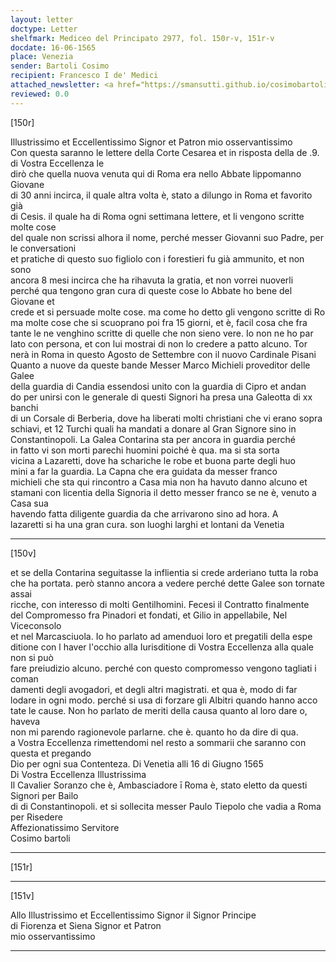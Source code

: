 ```yaml
---
layout: letter
doctype: Letter
shelfmark: Mediceo del Principato 2977, fol. 150r-v, 151r-v
docdate: 16-06-1565
place: Venezia
sender: Bartoli Cosimo
recipient: Francesco I de' Medici
attached_newsletter: <a href="https://smansutti.github.io/cosimobartoli/texts/3079_120/">3079_120</a>
reviewed: 0.0
---
```


[150r]  
  
  
Illustrissimo et Eccellentissimo Signor et Patron mio osservantissimo  
Con questa saranno le lettere della Corte Cesarea et in risposta della de .9. di Vostra Eccellenza le  
dirò che quella nuova venuta qui di Roma era nello Abbate lippomanno Giovane  
di 30 anni incirca, il quale altra volta è, stato a dilungo in Roma et favorito già  
di Cesis. il quale ha di Roma ogni settimana lettere, et li vengono scritte molte cose  
del quale non scrissi alhora il nome, perché messer Giovanni suo Padre, per le conversationi  
et pratiche di questo suo figliolo con i forestieri fu già ammunito, et non sono  
ancora 8 mesi incirca che ha rihavuta la gratia, et non vorrei nuoverli  
perché qua tengono gran cura di queste cose lo Abbate ho bene del Giovane et  
crede et si persuade molte cose. ma come ho detto gli vengono scritte di Ro  
ma molte cose che si scuoprano poi fra 15 giorni, et è, facil cosa che fra  
tante le ne venghino scritte di quelle che non sieno vere. Io non ne ho par  
lato con persona, et con lui mostrai di non lo credere a patto alcuno. Tor  
nerà in Roma in questo Agosto de Settembre con il nuovo Cardinale Pisani  
Quanto a nuove da queste bande Messer Marco Michieli proveditor delle Galee  
della guardia di Candia essendosi unito con la guardia di Cipro et andan  
do per unirsi con le generale di questi Signori ha presa una Galeotta di xx banchi  
di un Corsale di Berberia, dove ha liberati molti christiani che vi erano sopra  
schiavi, et 12 Turchi quali ha mandati a donare al Gran Signore sino in  
Constantinopoli. La Galea Contarina sta per ancora in guardia perché  
in fatto vi son morti parechi huomini poiché è qua. ma si sta sorta  
vicina a Lazaretti, dove ha schariche le robe et buona parte degli huo  
mini a far la guardia. La Capna che era guidata da messer franco  
michieli che sta qui rincontro a Casa mia non ha havuto danno alcuno et  
stamani con licentia della Signoria il detto messer franco se ne è, venuto a Casa sua  
havendo fatta diligente guardia da che arrivarono sino ad hora. A  
lazaretti si ha una gran cura. son luoghi larghi et lontani da Venetia  
  
---  

[150v]  
  
  
et se della Contarina seguitasse la inflientia si crede arderiano tutta la roba  
che ha portata. però stanno ancora a vedere perché dette Galee son tornate assai  
ricche, con interesso di molti Gentilhomini. Fecesi il Contratto finalmente  
del Compromesso fra Pinadori et fondati, et Gilio in appellabile, Nel Viceconsolo  
et nel Marcasciuola. Io ho parlato ad amenduoi loro et pregatili della espe  
ditione con l haver l'occhio alla Iurisditione di Vostra Eccellenza alla quale non si può  
fare preiudizio alcuno. perché con questo compromesso vengono tagliati i coman  
damenti degli avogadori, et degli altri magistrati. et qua è, modo di far  
lodare in ogni modo. perché si usa di forzare gli Albitri quando hanno acco  
tate le cause. Non ho parlato de meriti della causa quanto al loro dare o, haveva  
non mi parendo ragionevole parlarne. che è. quanto ho da dire di qua.  
a Vostra Eccellenza rimettendomi nel resto a sommarii che saranno con questa et pregando  
Dio per ogni sua Contenteza. Di Venetia alli 16 di Giugno 1565  
Di Vostra Eccellenza Illustrissima  
Il Cavalier Soranzo che è, Ambasciadore ī Roma è, stato eletto da questi Signori per Bailo  
di di Constantinopoli. et si sollecita messer Paulo Tiepolo che vadia a Roma per Risedere  
Affezionatissimo Servitore  
Cosimo bartoli  
  
---  

[151r]  
  
  
  
---  

[151v]  
  
  
Allo Illustrissimo et Eccellentissimo Signor il Signor Principe  
di Fiorenza et Siena Signor et Patron  
mio osservantissimo  
  
---  

